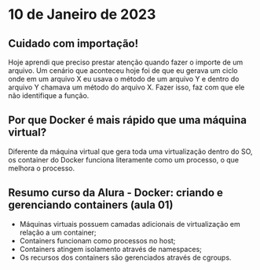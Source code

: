 # 10 de Janeiro de 2023

## Cuidado com importação!
Hoje aprendi que preciso prestar atenção quando fazer o importe de um arquivo. Um cenário que aconteceu hoje foi de que eu gerava um ciclo onde em um arquivo X eu usava o método de um arquivo Y e dentro do arquivo Y chamava um método do arquivo X. Fazer isso, faz com que ele não identifique a função.

## Por que Docker é mais rápido que uma máquina virtual?
Diferente da máquina virtual que gera toda uma virtualização dentro do SO, os container do Docker funciona literamente como um processo, o que melhora o processo.

## Resumo curso da Alura - Docker: criando e gerenciando containers (aula 01)
- Máquinas virtuais possuem camadas adicionais de virtualização em relação a um container;
- Containers funcionam como processos no host;
- Containers atingem isolamento através de namespaces;
- Os recursos dos containers são gerenciados através de cgroups.